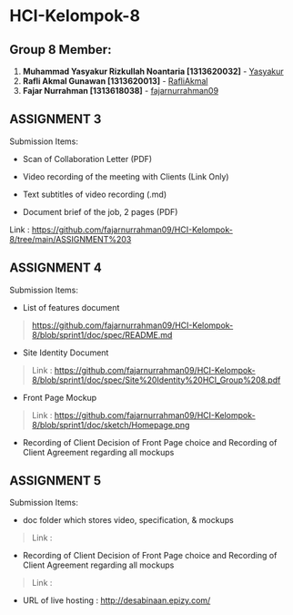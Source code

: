 # HCI-Kelompok-8
## Group 8 Member:
1. **Muhammad Yasyakur Rizkullah Noantaria [1313620032]** - [Yasyakur](https://github.com/Yasyakur)
2. **Rafli Akmal Gunawan [1313620013]** - [RafliAkmal](https://github.com/RafliAkmal)
3. **Fajar Nurrahman [1313618038]** - [fajarnurrahman09](https://github.com/fajarnurrahman09)

## ASSIGNMENT 3
Submission Items:
- Scan of Collaboration Letter (PDF)

- Video recording of the meeting with Clients (Link Only)

- Text subtitles of video recording (.md)

- Document brief of the job, 2 pages (PDF)

Link : https://github.com/fajarnurrahman09/HCI-Kelompok-8/tree/main/ASSIGNMENT%203

## ASSIGNMENT 4
Submission Items: 
- List of features document 
> https://github.com/fajarnurrahman09/HCI-Kelompok-8/blob/sprint1/doc/spec/README.md
- Site Identity Document 
> Link : https://github.com/fajarnurrahman09/HCI-Kelompok-8/blob/sprint1/doc/spec/Site%20Identity%20HCI_Group%208.pdf
- Front Page Mockup
> Link : https://github.com/fajarnurrahman09/HCI-Kelompok-8/blob/sprint1/doc/sketch/Homepage.png
- Recording of Client Decision of Front Page choice and Recording of Client Agreement regarding all mockups

## ASSIGNMENT 5
Submission Items: 
- doc folder which stores video, specification, & mockups
> Link : 
- Recording of Client Decision of Front Page choice and Recording of Client Agreement regarding all mockups
> Link : 
- URL of live hosting : http://desabinaan.epizy.com/



